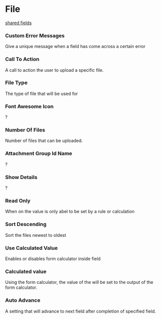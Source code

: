# File
[shared fields](/shared-inspector-components.md ':include')

### Custom Error Messages
Give a unique message when a field has come across a certain error

### Call To Action
A call to action the user to upload a specific file.
### File Type
The type of file that will be used for 
### Font Awesome Icon
?
### Number Of Files
Number of files that can be uploaded.
### Attachment Group Id Name
?
### Show Details
?
### Read Only
When on the value is only abel to be set by a rule or calculation
### Sort Descending
Sort the files newest to oldest
### Use Calculated Value
Enables or disables form calculator inside field
### Calculated value
Using the form calculator, the value of the will be set to the output of the form calculator.

### Auto Advance
A setting that will advance to next field after completion of specified field.
